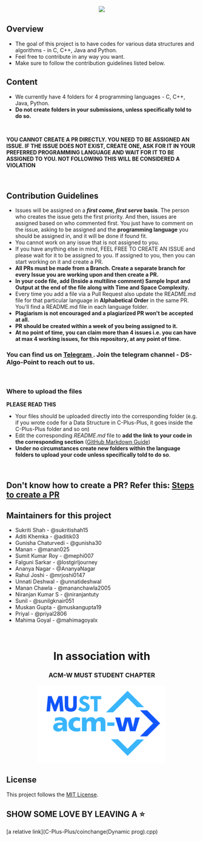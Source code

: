 <p align="center">
<img src="img/DS-Algo-Point.png"/>
</p>


## Overview

- The goal of this project is to have codes for various data structures and algorithms - in C, C++, Java and Python. 
- Feel free to contribute in any way you want.
- Make sure to follow the contribution guidelines listed below.

## Content

- We currently have 4 folders for 4 programming languages - C, C++, Java, Python.
- **Do not create folders in your submissions, unless specifically told to do so.**

<br/>

**YOU CANNOT CREATE A PR DIRECTLY. YOU NEED TO BE ASSIGNED AN ISSUE. IF THE ISSUE DOES NOT EXIST, CREATE ONE, ASK FOR IT IN YOUR PREFERRED PROGRAMMING LANGUAGE AND WAIT FOR IT TO BE ASSIGNED TO YOU. NOT FOLLOWING THIS WILL BE CONSIDERED A VIOLATION**

<br/>

## Contribution Guidelines

- Issues will be assigned on a **_first come, first serve_ basis**. The person who creates the issue gets the first priority. And then, issues are assigned based on who commented first. You just have to comment on the issue, asking to be assigned and the **programming language** you should be assigned in, and it will be done if found fit.
- You cannot work on any issue that is not assigned to you.
- If you have anything else in mind, FEEL FREE TO CREATE AN ISSUE and please wait for it to be assigned to you. If assigned to you, then you can start working on it and create a PR.
- **All PRs must be made from a Branch. Create a separate branch for every Issue you are working upon and then create a PR.**
- **In your code file, add (Inside a multiline comment) Sample Input and Output at the end of the file along with Time and Space Complexity.**
- Every time you add a file via a Pull Request also update the README.md file for that particular language in **Alphabetical Order** in the same PR. You'll find a README.md file in each language folder.
- **Plagiarism is not encouraged and a plagiarized PR won't be accepted at all.**
- **PR should be created within a week of you being assigned to it.**
- **At no point of time, you can claim more than 4 issues i.e. you can have at max 4 working issues, for this repository, at any point of time.**

### You can find us on [Telegram ](https://t.me/joinchat/H9iFuRyDNgL2FRgCrt_0aA). Join the telegram channel - DS-Algo-Point to reach out to us.

<br/>

### Where to upload the files

**PLEASE READ THIS**

- Your files should be uploaded directly into the corresponding folder (e.g. if you wrote code for a Data Structure in C-Plus-Plus, it goes inside the C-Plus-Plus folder and so on)
- Edit the corresponding _README.md_ file to **add the link to your code in the corresponding section** ([GitHub Markdown Guide](https://guides.github.com/features/mastering-markdown/))
- **Under no circumstances create new folders within the language folders to upload your code unless specifically told to do so**.

<br/>

## Don't know how to create a PR? Refer this: [Steps to create a PR](STEPS_FOR_PR.md)


## Maintainers for this project 
- Sukriti Shah - @sukritishah15
- Aditi Khemka - @aditik03
- Gunisha Chaturvedi - @gunisha30
- Manan - @manan025
- Sumit Kumar Roy - @mephi007
- Falguni Sarkar - @lostgirljourney
- Ananya Nagar - @AnanyaNagar
- Rahul Joshi - @mrjoshi0147
- Unnati Deshwal - @unnatideshwal
- Manan Chawla - @mananchawla2005
- Niranjan Kumar S - @niranjantuty
- Sunil - @sunilgknair051
- Muskan Gupta - @muskangupta19
- Priyal - @priyal2806
- Mahima Goyal - @mahimagoyalx

<br/>

<div align="center">
  <h1>In association with</h1>
  <h3>ACM-W MUST STUDENT CHAPTER</h3>
  <img src="img/ACM_MUST_Logo.png"/>
</div>

## License

This project follows the [MIT License](/LICENSE).

## SHOW SOME LOVE BY LEAVING A ⭐
[a relative link](C-Plus-Plus/coinchange(Dynamic prog).cpp)
